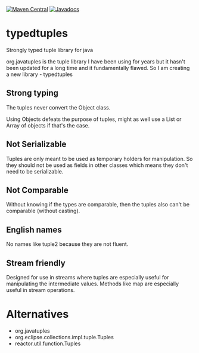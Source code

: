 [![Maven Central](https://maven-badges.herokuapp.com/maven-central/com.solubris/typedtuples/badge.svg)](https://maven-badges.herokuapp.com/maven-central/com.solubris/typedtuples)
[![Javadocs](http://www.javadoc.io/badge/com.solubris/typedtuples.svg)](http://www.javadoc.io/doc/com.solubris/typedtuples)

# typedtuples
Strongly typed tuple library for java

org.javatuples is the tuple library I have been using for years but it hasn't been updated for a long time and it fundamentally flawed.
So I am creating a new library - typedtuples

## Strong typing

The tuples never convert the Object class.

Using Objects defeats the purpose of tuples, might as well use a List or Array of objects if that's the case.

## Not Serializable

Tuples are only meant to be used as temporary holders for manipulation.
So they should not be used as fields in other classes which means they don't need to be serializable.

## Not Comparable

Without knowing if the types are comparable, then the tuples also can't be comparable (without casting).

## English names

No names like tuple2 because they are not fluent.

## Stream friendly

Designed for use in streams where tuples are especially useful for manipulating the intermediate values.
Methods like map are especially useful in stream operations.

# Alternatives

- org.javatuples
- org.eclipse.collections.impl.tuple.Tuples
- reactor.util.function.Tuples


